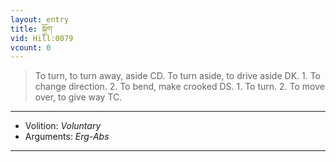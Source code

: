 ```yaml
---
layout: entry
title: སྐྱོག་
vid: Hill:0079
vcount: 0
---
```

> To turn, to turn away, aside CD\. To turn aside, to drive aside DK\. 1\. To change direction\. 2\. To bend, make crooked DS\. 1\. To turn\. 2\. To move over, to give way TC\.

---
* Volition: _Voluntary_
* Arguments: _Erg-Abs_

---

